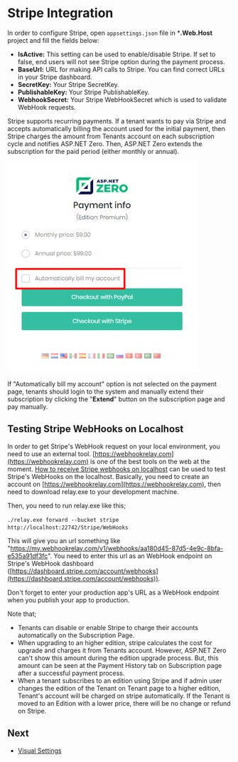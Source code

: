 # Stripe Integration

In order to configure Stripe, open `appsettings.json` file in ***.Web.Host** project and fill the fields below:

- **IsActive:** This setting can be used to enable/disable Stripe. If set to false, end users will not see Stripe option during the payment process.
- **BaseUrl:** URL for making API calls to Stripe. You can find correct URLs in your Stripe dashboard. 
- **SecretKey:** Your Stripe SecretKey.
- **PublishableKey:** Your Stripe PublishableKey.
- **WebhookSecret:** Your Stripe WebHookSecret which is used to validate WebHook requests.

Stripe supports recurring payments. If a tenant wants to pay via Stripe and accepts automatically billing the account used for the initial payment, then Stripe charges the amount from Tenants account on each subscription cycle and notifies ASP.NET Zero. Then, ASP.NET Zero extends the subscription for the paid period (either monthly or annual).

<img src="images/subscription-stripe-recurring-payments.png" alt="Stripe recurring payments" class="img-thumbnail" />

If "Automatically bill my account" option is not selected on the payment page, tenants should login to the system and manually extend their subscription by clicking the "**Extend**" button on the subscription page and pay manually.	

## Testing Stripe WebHooks on Localhost

In order to get Stripe's WebHook request on your local environment, you need to use an external tool. [https://webhookrelay.com](https://webhookrelay.com) is one of the best tools on the web at the moment. [How to receive Stripe webhooks on localhost](https://webhookrelay.com/blog/2017/12/26/receiving-stripe-webhooks-localhost/) can be used to test Stripe's WebHooks on the localhost. Basically, you need to create an account on [https://webhookrelay.com](https://webhookrelay.com), then need to download relay.exe to your development machine. 

Then, you need to run relay.exe like this;

```./relay.exe forward --bucket stripe http://localhost:22742/Stripe/WebHooks```

This will give you an url something like "https://my.webhookrelay.com/v1/webhooks/aa180d45-87d5-4e9c-8bfa-e535a91df3fc". You need to enter this url as an WebHook endpoint on Stripe's WebHook dashboard ([https://dashboard.stripe.com/account/webhooks](https://dashboard.stripe.com/account/webhooks)).

Don't forget to enter your production app's URL as a WebHook endpoint when you publish your app to production.

Note that;

- Tenants can disable or enable Stripe to charge their accounts automatically on the Subscription Page. 
- When upgrading to an higher edition, stripe calculates the cost for upgrade and charges it from Tenants account. However, ASP.NET Zero can't show this amount during the edition upgrade process. But, this amount can be seen at the Payment History tab on Subscription page after a successful payment process.
- When a tenant subscribes to an edition using Stripe and if admin user changes the edition of the Tenant on Tenant page to a higher edition, Tenant's account will be charged on stripe automatically. If the Tenant is moved to an Edition with a lower price, there will be no change or refund on Stripe.

## Next

- [Visual Settings](Features-Angular-Visual-Settings)